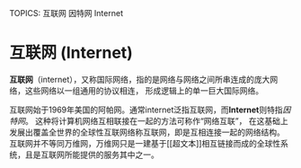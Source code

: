 TOPICS: 互联网
        因特网
        Internet

# 互联网 (Internet)

**互联网**（internet），又称国际网络，指的是网络与网络之间所串连成的庞大网络，这些网络以一组通用的协议相连，
形成逻辑上的单一巨大国际网络。

互联网始于1969年美国的阿帕网。通常internet泛指互联网，而**Internet**则特指*因特网*。
这种将计算机网络互相联接在一起的方法可称作“网络互联”，
在这基础上发展出覆盖全世界的全球性互联网络称互联网，即是互相连接一起的网络结构。
互联网并不等同万维网，万维网只是一建基于[[超文本]]相互链接而成的全球性系统，且是互联网所能提供的服务其中之一。
